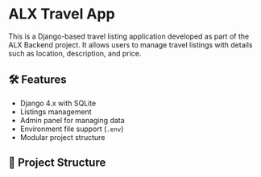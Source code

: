 # ALX Travel App

This is a Django-based travel listing application developed as part of the ALX Backend project. It allows users to manage travel listings with details such as location, description, and price.

## 🛠 Features

- Django 4.x with SQLite
- Listings management
- Admin panel for managing data
- Environment file support (`.env`)
- Modular project structure

## 📁 Project Structure

